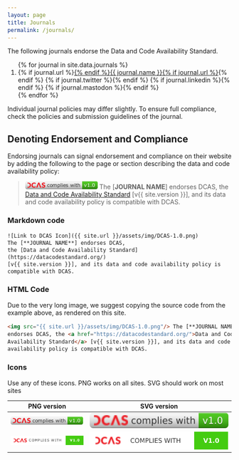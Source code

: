 ```yaml
---
layout: page
title: Journals
permalink: /journals/
---
```

The following journals endorse the Data and Code Availability Standard.

<ol>
{% for journal in site.data.journals %}
<!-- {{ forloop.index}}. -->
  <li>    {% if journal.url %}<a href="{{ journal.url }}">{% endif %}{{ journal.name }}{% if journal.url %}</a>{% endif %}
          {% if journal.twitter %}<a href="https://twitter.com/{{ journal.twitter }}"><i class="fa-brands fa-twitter socialmediaicons" aria-hidden="true"></i></a>{% endif %}
          {% if journal.linkedin %}<a href="{{ journal.linkedin }}"><i class="fa-brands fa-linkedin socialmediaicons" aria-hidden="true"></i></a>{% endif %}
          {% if journal.mastodon %}<a href="https://{{ journal.mastodonsrv }}/@{{ journal.mastodon }}"><i class="fa-brands fa-mastodon socialmediaicons" aria-hidden="true"></i></a>{% endif %}
  </li>
{% endfor %}
  </ol>

Individual journal policies may differ slightly. To ensure full compliance, check the policies and submission guidelines of the journal.

## Denoting Endorsement and Compliance

Endorsing journals can signal endorsement and compliance on their website by adding the following to the page or section describing the data and code availability policy:

> ![](/assets/img/DCAS-1.0.png) The [**JOURNAL NAME**] endorses DCAS, the [Data and Code Availability Standard](https://datacodestandard.org/) [v{{ site.version }}], and its data and code availability policy is compatible with DCAS.

### Markdown code

```
![Link to DCAS Icon]({{ site.url }}/assets/img/DCAS-1.0.png) 
The [**JOURNAL NAME**] endorses DCAS, 
the [Data and Code Availability Standard](https://datacodestandard.org/)
[v{{ site.version }}], and its data and code availability policy is 
compatible with DCAS.
```
### HTML Code

Due to the very long image, we suggest copying the source code from the example above, as rendered on this site.

```html
<img src="{{ site.url }}/assets/img/DCAS-1.0.png"/> The [**JOURNAL NAME**]
endorses DCAS, the <a href="https://datacodestandard.org/">Data and Code
Availability Standard</a> [v{{ site.version }}], and its data and code
availability policy is compatible with DCAS.
```

### Icons
Use any of these icons. PNG works on all sites. SVG should work on most sites

| PNG version | SVG version |
|---|---|
| ![DCAS icon small](/assets/img/DCAS-1.0.png) | ![DCAS icon small](/assets/img/DCAS-1.0.svg) |
| ![DCAS icon large](/assets/img/DCAS-1.0-large.png) | ![DCAS icon small](/assets/img/DCAS-1.0-large.svg) |